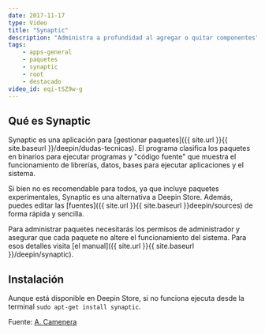 ```yaml
---
date: 2017-11-17
type: Video
title: "Synaptic"
description: "Administra a profundidad al agregar o quitar componentes"
tags:
    - apps-general
    - paquetes
    - synaptic
    - root
    - destacado
video_id: eqi-tSZ9w-g
---
```

<!--more-->

## Qué es Synaptic

Synaptic es una aplicación para [gestionar paquetes]({{ site.url }}{{ site.baseurl }}/deepin/dudas-tecnicas). El programa clasifica los paquetes en binarios para ejecutar programas y "código fuente" que muestra el funcionamiento de librerías, datos, bases para ejecutar aplicaciones y el sistema.

Si bien no es recomendable para todos, ya que incluye paquetes experimentales, Synaptic es una alternativa a Deepin Store. Además, puedes editar las [fuentes]({{ site.url }}{{ site.baseurl }}deepin/sources) de forma rápida y sencilla.

Para administrar paquetes necesitarás los permisos de administrador y asegurar que cada paquete no altere el funcionamiento del sistema. Para esos detalles visita [el manual]({{ site.url }}{{ site.baseurl }}/deepin/synaptic).

## Instalación

Aunque está disponible en Deepin Store, si no funciona ejecuta desde la terminal `sudo apt-get install synaptic`.

Fuente: [A. Camenera](https://www.youtube.com/channel/UCueXeAH1UD72MqwpIFWveXA)
